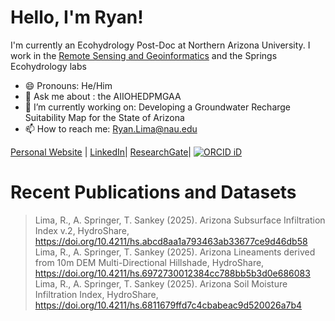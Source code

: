 # Hello, I'm Ryan!

I'm currently an Ecohydrology Post-Doc at Northern Arizona University. I work in the [Remote Sensing and Geoinformatics](https://sites.google.com/a/nau.edu/remote-sensing-lab/home) and the Springs Ecohydrology labs
- 😄 Pronouns: He/Him
- 💬 Ask me about : the AIIOHEDPMGAA
- 🔭 I’m currently working on: Developing a Groundwater Recharge Suitability Map for the State of Arizona
- 📫 How to reach me: Ryan.Lima@nau.edu

[Personal Website](Ryanlimaphoto.com) | [LinkedIn](https://www.linkedin.com/in/ryan-lima-32b63939/)| [ResearchGate](https://www.researchgate.net/profile/Ryan-Lima)|
[![ORCID iD](https://orcid.org/sites/default/files/images/orcid_16x16.png)](https://orcid.org/0000-0002-5352-7215)

# Recent Publications and Datasets

> Lima, R., A. Springer, T. Sankey (2025). Arizona Subsurface Infiltration Index v.2, HydroShare, https://doi.org/10.4211/hs.abcd8aa1a793463ab33677ce9d46db58
> Lima, R., A. Springer, T. Sankey (2025). Arizona Lineaments derived from 10m DEM Multi-Directional Hillshade, HydroShare, https://doi.org/10.4211/hs.6972730012384cc788bb5b3d0e686083
> Lima, R., A. Springer, T. Sankey (2025). Arizona Soil Moisture Infiltration Index, HydroShare, https://doi.org/10.4211/hs.6811679ffd7c4cbabeac9d520026a7b4
